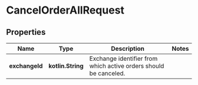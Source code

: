 
# CancelOrderAllRequest

## Properties
Name | Type | Description | Notes
------------ | ------------- | ------------- | -------------
**exchangeId** | **kotlin.String** | Exchange identifier from which active orders should be canceled. | 



